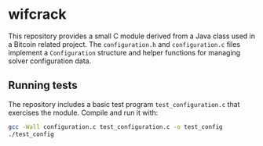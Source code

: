 # wifcrack

This repository provides a small C module derived from a Java class used in a Bitcoin related project. The `configuration.h` and `configuration.c` files implement a `Configuration` structure and helper functions for managing solver configuration data.

## Running tests

The repository includes a basic test program `test_configuration.c` that exercises the module. Compile and run it with:

```sh
gcc -Wall configuration.c test_configuration.c -o test_config
./test_config
```

